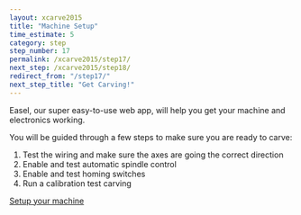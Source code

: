 ```yaml
---
layout: xcarve2015
title: "Machine Setup"
time_estimate: 5
category: step
step_number: 17
permalink: /xcarve2015/step17/
next_step: /xcarve2015/step18/
redirect_from: "/step17/"
next_step_title: "Get Carving!"
---
```


Easel, our super easy-to-use web app, will help you get your machine and electronics working.

You will be guided through a few steps to make sure you are ready to carve:

1. Test the wiring and make sure the axes are going the correct direction
2. Enable and test automatic spindle control
3. Enable and test homing switches
4. Run a calibration test carving

<a href="http://app.easel.com/setup" target="_blank" class="btn btn-invent btn-animate-arrow">Setup your machine</a>
